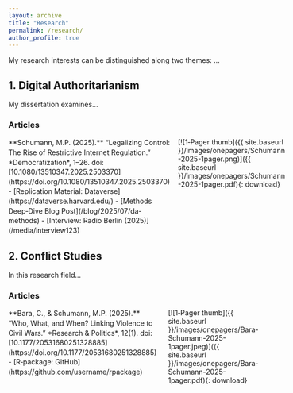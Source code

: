 ```yaml
---
layout: archive
title: "Research"
permalink: /research/
author_profile: true
---
```


<style>
  .publication-entry {
    display: flex;
    align-items: flex-start;
    margin-bottom: 1.5rem;
  }
  .publication-entry .info {
    flex: 1;
    line-height: 1.4;
  }
  .publication-entry .thumb {
    flex: 0 0 120px;
    margin-left: 1rem;
  }
  .publication-entry .thumb img {
    width: 100%;
    height: auto;
    display: block;
    border-radius: 4px;
    border: 1px solid #ddd;
  }
</style>

My research interests can be distinguished along two themes: …

## 1. Digital Authoritarianism

My dissertation examines…

### Articles

<div class="publication-entry">

  <div class="info" markdown="1">
**Schumann, M.P. (2025).** “Legalizing Control: The Rise of Restrictive Internet Regulation.” *Democratization*, 1–26. doi:[10.1080/13510347.2025.2503370](https://doi.org/10.1080/13510347.2025.2503370)  
- [Replication Material: Dataverse](https://dataverse.harvard.edu/)  
- [Methods Deep‑Dive Blog Post](/blog/2025/07/da-methods)  
- [Interview: Radio Berlin (2025)](/media/interview123)
  </div>

  <div class="thumb">
    [![1‑Pager thumb]({{ site.baseurl }}/images/onepagers/Schumann-2025-1pager.png)]({{ site.baseurl }}/images/onepagers/Schumann-2025-1pager.pdf){: download}
  </div>

</div>

## 2. Conflict Studies

In this research field…

### Articles

<div class="publication-entry">

  <div class="info" markdown="1">
**Bara, C., & Schumann, M.P. (2025).** “Who, What, and When? Linking Violence to Civil Wars.” *Research & Politics*, 12(1). doi:[10.1177/20531680251328885](https://doi.org/10.1177/20531680251328885)  
- [R‑package: GitHub](https://github.com/username/rpackage)
  </div>

  <div class="thumb">
    [![1‑Pager thumb]({{ site.baseurl }}/images/onepagers/Bara-Schumann-2025-1pager.jpeg)]({{ site.baseurl }}/images/onepagers/Bara-Schumann-2025-1pager.pdf){: download}
  </div>

</div>